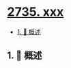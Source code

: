 # [2735. xxx](https://github.com/Tdahuyou/TNotes.leetcode/tree/main/notes/2735.%20xxx)

<!-- region:toc -->

- [1. 📝 概述](#1--概述)

<!-- endregion:toc -->

## 1. 📝 概述
